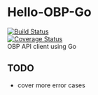 # Hello-OBP-Go

[![Build Status](https://travis-ci.org/LAtanassov/Hello-OBP-Go.svg?branch=master)](https://travis-ci.org/LAtanassov/Hello-OBP-Go)  
[![Coverage Status](https://coveralls.io/repos/github/LAtanassov/Hello-OBP-Go/badge.svg?branch=master)](https://coveralls.io/github/LAtanassov/Hello-OBP-Go?branch=master)  
OBP API client using Go

## TODO

- cover more error cases
